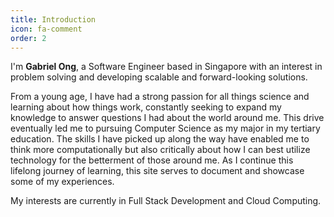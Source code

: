 ```yaml
---
title: Introduction
icon: fa-comment
order: 2
---
```


I'm <strong>Gabriel Ong</strong>, a Software Engineer based in Singapore with an interest in problem solving and developing scalable and forward-looking solutions.

From a young age, I have had a strong passion for all things science and learning about how things work, constantly seeking to expand my knowledge to answer questions I had about the world around me. This drive eventually led me to pursuing Computer Science as my major in my tertiary education. The skills I have picked up along the way have enabled me to think more computationally but also critically about how I can best utilize technology for the betterment of those around me. As I continue this lifelong journey of learning, this site serves to document and showcase some of my experiences.

My interests are currently in Full Stack Development and Cloud Computing.
